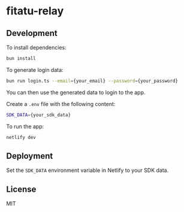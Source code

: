 # fitatu-relay

## Development

To install dependencies:

```bash
bun install
```

To generate login data:

```bash
bun run login.ts --email={your_email} --password={your_password}
```

You can then use the generated data to login to the app.

Create a `.env` file with the following content:

```bash
SDK_DATA={your_sdk_data}
```

To run the app:

```bash
netlify dev
```

## Deployment

Set the `SDK_DATA` environment variable in Netlify to your SDK data.

## License

MIT
